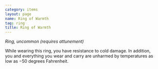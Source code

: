```yaml
---
category: items
layout: page
name: Ring of Warmth 
tag: ring
title: Ring of Warmth 
---
```


_Ring, uncommon (requires attunement)_ 

While wearing this ring, you have resistance to cold damage. In addition, you and everything you wear and carry are unharmed by temperatures as low as −50 degrees Fahrenheit. 
